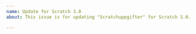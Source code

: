 ```yaml
---
name: Update for Scratch 3.0
about: This issue is for updating "Scratchuppgifter" for Scratch 3.0.

---
```



